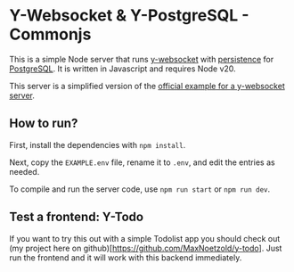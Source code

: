 # Y-Websocket & Y-PostgreSQL - Commonjs

This is a simple Node server that runs [y-websocket](https://github.com/yjs/y-websocket/) with [persistence](https://github.com/MaxNoetzold/y-postgresql) for [PostgreSQL](https://www.postgresql.org/). It is written in Javascript and requires Node v20.

This server is a simplified version of the [official example for a y-websocket server](https://github.com/yjs/y-websocket/tree/master/bin).

## How to run?

First, install the dependencies with `npm install`.

Next, copy the `EXAMPLE.env` file, rename it to `.env`, and edit the entries as needed.

To compile and run the server code, use `npm run start` or `npm run dev`.

## Test a frontend: Y-Todo

If you want to try this out with a simple Todolist app you should check out (my project here on github)[https://github.com/MaxNoetzold/y-todo]. Just run the frontend and it will work with this backend immediately.
